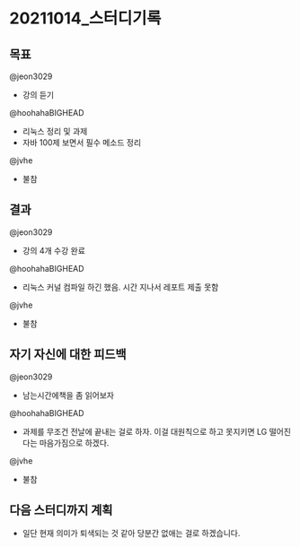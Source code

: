 # 20211014_스터디기록

## 목표

@jeon3029

- 강의 듣기

@hoohahaBIGHEAD

- 리눅스 정리 및 과제
- 자바 100제 보면서 필수 메소드 정리

@jvhe
  
- 불참

## 결과

@jeon3029

- 강의 4개 수강 완료

@hoohahaBIGHEAD

- 리눅스 커널 컴파일 하긴 했음. 시간 지나서 레포트 제출 못함

@jvhe

- 불참

## 자기 자신에 대한 피드백

@jeon3029

- 남는시간에책을 좀 읽어보자

@hoohahaBIGHEAD

- 과제를 무조건 전날에 끝내는 걸로 하자. 이걸 대원칙으로 하고 못지키면 LG 떨어진다는 마음가짐으로 하겠다.

@jvhe

- 불참

## 다음 스터디까지 계획

- 일단 현재 의미가 퇴색되는 것 같아 당분간 없애는 걸로 하겠습니다.
